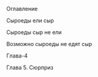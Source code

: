 Оглавление

Сыроеды ели сыр

Сыроеды сыр не ели

Возможно сыроеды не едят сыр

Глава-4

Глава 5. Сюрприз
